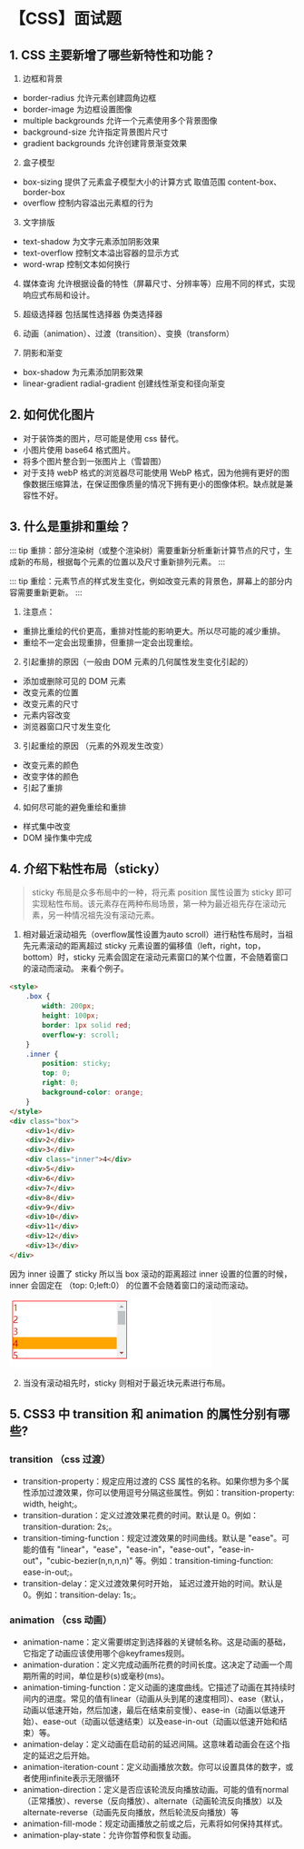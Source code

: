 # 【CSS】面试题

## 1. CSS 主要新增了哪些新特性和功能？

1. 边框和背景
+ border-radius 允许元素创建圆角边框
+ border-image 为边框设置图像
+ multiple backgrounds 允许一个元素使用多个背景图像
+ background-size 允许指定背景图片尺寸
+ gradient backgrounds 允许创建背景渐变效果

2. 盒子模型
+ box-sizing 提供了元素盒子模型大小的计算方式 取值范围 content-box、border-box
+ overflow 控制内容溢出元素框的行为

3. 文字排版
+ text-shadow 为文字元素添加阴影效果
+ text-overflow 控制文本溢出容器的显示方式
+ word-wrap 控制文本如何换行

4. 媒体查询 允许根据设备的特性（屏幕尺寸、分辨率等）应用不同的样式，实现响应式布局和设计。

5. 超级选择器 包括属性选择器 伪类选择器

6. 动画（animation）、过渡（transition）、变换（transform）

7. 阴影和渐变
+ box-shadow 为元素添加阴影效果
+ linear-gradient radial-gradient 创建线性渐变和径向渐变


## 2. 如何优化图片
+ 对于装饰类的图片，尽可能是使用 css 替代。
+ 小图片使用 base64 格式图片。
+ 将多个图片整合到一张图片上（雪碧图）
+ 对于支持 webP 格式的浏览器尽可能使用 WebP 格式，因为他拥有更好的图像数据压缩算法，在保证图像质量的情况下拥有更小的图像体积。缺点就是兼容性不好。


## 3. 什么是重排和重绘？
::: tip
重排：部分渲染树（或整个渲染树）需要重新分析重新计算节点的尺寸，生成新的布局，根据每个元素的位置以及尺寸重新排列元素。
:::

::: tip
重绘：元素节点的样式发生变化，例如改变元素的背景色，屏幕上的部分内容需要重新更新。
:::

1. 注意点：
+ 重排比重绘的代价更高，重排对性能的影响更大。所以尽可能的减少重排。
+ 重绘不一定会出现重排，但重排一定会出现重绘。

2. 引起重排的原因（一般由 DOM 元素的几何属性发生变化引起的）
+ 添加或删除可见的 DOM 元素
+ 改变元素的位置
+ 改变元素的尺寸
+ 元素内容改变
+ 浏览器窗口尺寸发生变化

3. 引起重绘的原因 （元素的外观发生改变）
+ 改变元素的颜色
+ 改变字体的颜色
+ 引起了重排

4. 如何尽可能的避免重绘和重排
+ 样式集中改变
+ DOM 操作集中完成

## 4. 介绍下粘性布局（sticky）
> sticky 布局是众多布局中的一种，将元素 position 属性设置为 sticky 即可实现粘性布局。该元素存在两种布局场景，第一种为最近祖先存在滚动元素，另一种情况祖先没有滚动元素。

1. 相对最近滚动祖先（overflow属性设置为auto scroll）进行粘性布局时，当祖先元素滚动的距离超过 sticky 元素设置的偏移值（left，right，top，bottom）时，sticky 元素会固定在滚动元素窗口的某个位置，不会随着窗口的滚动而滚动。
来看个例子。

```html
<style>
    .box {
        width: 200px;
        height: 100px;
        border: 1px solid red;
        overflow-y: scroll;
    }
    .inner {
        position: sticky;
        top: 0;
        right: 0;
        background-color: orange;
    }
</style>
<div class="box">
    <div>1</div>
    <div>2</div>
    <div>3</div>
    <div class="inner">4</div>
    <div>5</div>
    <div>6</div>
    <div>7</div>
    <div>8</div>
    <div>9</div>
    <div>10</div>
    <div>11</div>
    <div>12</div>
    <div>13</div>
</div>
```
因为 inner 设置了 sticky 所以当 box 滚动的距离超过 inner 设置的位置的时候，inner 会固定在 （top: 0;left:0） 的位置不会随着窗口的滚动而滚动。

![16](/css/01/16.gif)

2. 当没有滚动祖先时，sticky 则相对于最近块元素进行布局。

## 5. CSS3 中 transition 和 animation 的属性分别有哪些?
### transition （css 过渡）
+ transition-property：规定应用过渡的 CSS 属性的名称。如果你想为多个属性添加过渡效果，你可以使用逗号分隔这些属性。例如：transition-property: width, height;。
+ transition-duration：定义过渡效果花费的时间。默认是 0。例如：transition-duration: 2s;。
+ transition-timing-function：规定过渡效果的时间曲线。默认是 "ease"。可能的值有 "linear"，"ease"，"ease-in"，"ease-out"，"ease-in-out"，"cubic-bezier(n,n,n,n)" 等。例如：transition-timing-function: ease-in-out;。
+ transition-delay：定义过渡效果何时开始， 延迟过渡开始的时间。默认是 0。例如：transition-delay: 1s;。

### animation （css 动画）
+ animation-name：定义需要绑定到选择器的关键帧名称。这是动画的基础，它指定了动画应该使用哪个@keyframes规则。
+ animation-duration：定义完成动画所花费的时间长度。这决定了动画一个周期所需的时间，单位是秒(s)或毫秒(ms)。
+ animation-timing-function：定义动画的速度曲线。它描述了动画在其持续时间内的进度。常见的值有linear（动画从头到尾的速度相同）、ease（默认，动画以低速开始，然后加速，最后在结束前变慢）、ease-in（动画以低速开始）、ease-out（动画以低速结束）以及ease-in-out（动画以低速开始和结束）等。
+ animation-delay：定义动画在启动前的延迟间隔。这意味着动画会在这个指定的延迟之后开始。
+ animation-iteration-count：定义动画播放次数。你可以设置具体的数字，或者使用infinite表示无限循环
+ animation-direction：定义是否应该轮流反向播放动画。可能的值有normal（正常播放）、reverse（反向播放）、alternate（动画轮流反向播放）以及alternate-reverse（动画先反向播放，然后轮流反向播放）等
+ animation-fill-mode：规定动画播放之前或之后，元素将如何保持其样式。
+ animation-play-state：允许你暂停和恢复动画。

